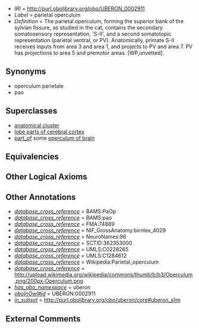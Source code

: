  * *IRI* = http://purl.obolibrary.org/obo/UBERON_0002911
 * *Label* = parietal operculum
 * *Definition* = The parietal operculum, forming the superior bank of the sylvian fissure, as studied in the cat, contains the secondary somatosensory representation, 'S-II', and a second somatotopic representation (parietal ventral, or PV). Anatomically, primate S-II receives inputs from area 3 and area 1, and projects to PV and area 7. PV has projections to area 5 and premotor areas. [WP,unvetted].

## Synonyms

 * operculum parietale
 * pao

## Superclasses

 * [anatomical cluster](../../UBERON/77/UBERON_0000477.md)
 * [lobe parts of cerebral cortex](../../UBERON/22/UBERON_0003022.md)
 * [part_of](../../BFO/50/BFO_0000050.md) some [operculum of brain](../../UBERON/62/UBERON_0010262.md)

## Equivalencies


## Other Logical Axioms


## Other Annotations

 * *[database_cross_reference](../../ef/oboInOwl#hasDbXref.md)* = BAMS:PaOp
 * *[database_cross_reference](../../ef/oboInOwl#hasDbXref.md)* = BAMS:pao
 * *[database_cross_reference](../../ef/oboInOwl#hasDbXref.md)* = FMA:74889
 * *[database_cross_reference](../../ef/oboInOwl#hasDbXref.md)* = NIF_GrossAnatomy:birnlex_4029
 * *[database_cross_reference](../../ef/oboInOwl#hasDbXref.md)* = NeuroNames:96
 * *[database_cross_reference](../../ef/oboInOwl#hasDbXref.md)* = SCTID:362353000
 * *[database_cross_reference](../../ef/oboInOwl#hasDbXref.md)* = UMLS:C0228265
 * *[database_cross_reference](../../ef/oboInOwl#hasDbXref.md)* = UMLS:C1284612
 * *[database_cross_reference](../../ef/oboInOwl#hasDbXref.md)* = Wikipedia:Parietal_operculum
 * *[database_cross_reference](../../ef/oboInOwl#hasDbXref.md)* = http://upload.wikimedia.org/wikipedia/commons/thumb/b/b3/Operculum.png/200px-Operculum.png
 * *[has_obo_namespace](../../ce/oboInOwl#hasOBONamespace.md)* = uberon
 * *[oboInOwl#id](../../id/oboInOwl#id.md)* = UBERON:0002911
 * *[in_subset](../../et/oboInOwl#inSubset.md)* = http://purl.obolibrary.org/obo/uberon/core#uberon_slim

## External Comments

